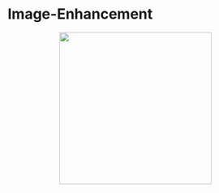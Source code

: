 # Image-Enhancement


<p align="center">
  <img width="300" src="https://github.com/srilalithaveerubhotla/Image-Enhancement/blob/main/pictures/SRGAN_MODEL.png" "SRGAN!">
</p>

